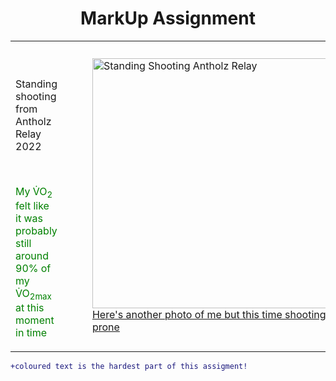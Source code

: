 <!DOCTYPE html>
<html>
<body>

<h1 align="center"> 
  MarkUp Assignment
</h1>

<table>
  <tbody>
    <tr>
      <td valign="top">
        <br>
        <br>
        <p>
          Standing shooting from Antholz Relay 2022
        </p>
        <br>
        <p style="color: green;">
          My V&#775;O<sub>2</sub> felt like it was probably still around 90% of my V&#775;O<sub>2max</sub> at this moment in time
        </p>
      </td>
      <td>
        <figure>
          <img
            src="Group23012022vt0317.JPG" 
            alt="Standing Shooting Antholz Relay" 
            height="400">
          <figcaption>
            <a 
              align="center"
              href="markdown_images/Gow131022cm1179.JPG" 
              target="_blank" 
              rel="noopener noreferrer">
              Here's another photo of me but this time shooting prone 
            </a>
          </figcaption> 
        </figure>
      </td>
    </tr>
  </tbody>
</table>

```diff
+coloured text is the hardest part of this assigment!
```

</body>
</html>
